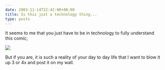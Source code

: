 ```yaml
---
date: 2003-11-14T22:42:00+00:00
title: Is this just a technology thing...
type: posts
---
```

It seems to me that you just have to be in technology to fully understand this comic;

![](https://www.dilbert.com/comics/dilbert/archive/images/dilbert2003113307114.gif)

But if you are, it is such a reality of your day to day life that I want to blow it up 3 or 4x and post it on my wall.
